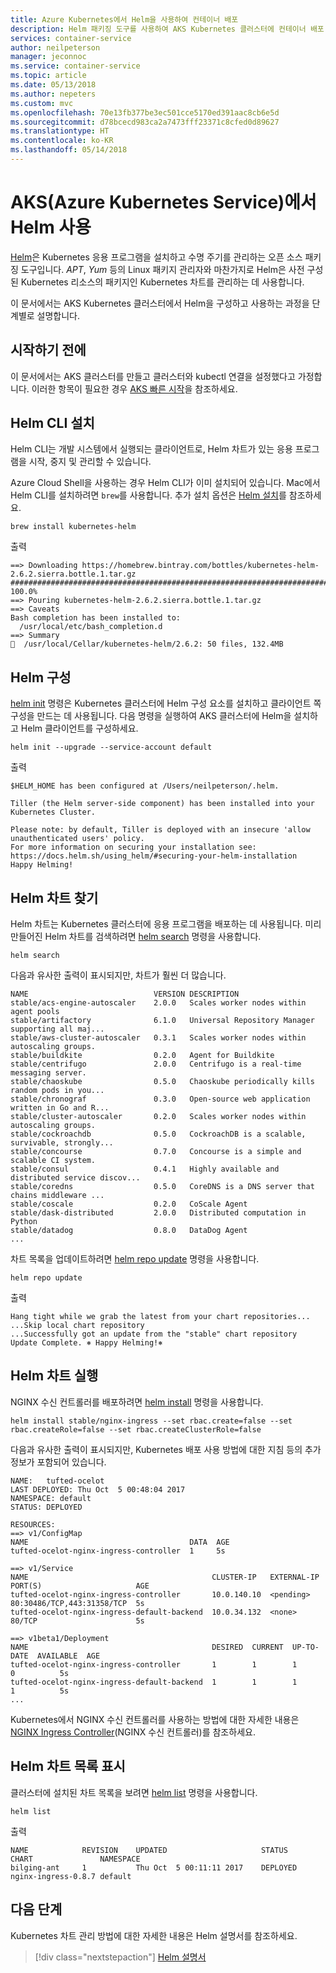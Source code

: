 ```yaml
---
title: Azure Kubernetes에서 Helm을 사용하여 컨테이너 배포
description: Helm 패키징 도구를 사용하여 AKS Kubernetes 클러스터에 컨테이너 배포
services: container-service
author: neilpeterson
manager: jeconnoc
ms.service: container-service
ms.topic: article
ms.date: 05/13/2018
ms.author: nepeters
ms.custom: mvc
ms.openlocfilehash: 70e13fb377be3ec501cce5170ed391aac8cb6e5d
ms.sourcegitcommit: d78bcecd983ca2a7473fff23371c8cfed0d89627
ms.translationtype: HT
ms.contentlocale: ko-KR
ms.lasthandoff: 05/14/2018
---
```

# <a name="use-helm-with-azure-kubernetes-service-aks"></a>AKS(Azure Kubernetes Service)에서 Helm 사용

[Helm][helm]은 Kubernetes 응용 프로그램을 설치하고 수명 주기를 관리하는 오픈 소스 패키징 도구입니다. *APT*, *Yum* 등의 Linux 패키지 관리자와 마찬가지로 Helm은 사전 구성된 Kubernetes 리소스의 패키지인 Kubernetes 차트를 관리하는 데 사용합니다.

이 문서에서는 AKS Kubernetes 클러스터에서 Helm을 구성하고 사용하는 과정을 단계별로 설명합니다.

## <a name="before-you-begin"></a>시작하기 전에

이 문서에서는 AKS 클러스터를 만들고 클러스터와 kubectl 연결을 설정했다고 가정합니다. 이러한 항목이 필요한 경우 [AKS 빠른 시작][aks-quickstart]을 참조하세요.

## <a name="install-helm-cli"></a>Helm CLI 설치

Helm CLI는 개발 시스템에서 실행되는 클라이언트로, Helm 차트가 있는 응용 프로그램을 시작, 중지 및 관리할 수 있습니다.

Azure Cloud Shell을 사용하는 경우 Helm CLI가 이미 설치되어 있습니다. Mac에서 Helm CLI를 설치하려면 `brew`를 사용합니다. 추가 설치 옵션은 [Helm 설치][helm-install-options]를 참조하세요.

```console
brew install kubernetes-helm
```

출력

```
==> Downloading https://homebrew.bintray.com/bottles/kubernetes-helm-2.6.2.sierra.bottle.1.tar.gz
######################################################################## 100.0%
==> Pouring kubernetes-helm-2.6.2.sierra.bottle.1.tar.gz
==> Caveats
Bash completion has been installed to:
  /usr/local/etc/bash_completion.d
==> Summary
🍺  /usr/local/Cellar/kubernetes-helm/2.6.2: 50 files, 132.4MB
```

## <a name="configure-helm"></a>Helm 구성

[helm init][helm-init] 명령은 Kubernetes 클러스터에 Helm 구성 요소를 설치하고 클라이언트 쪽 구성을 만드는 데 사용됩니다. 다음 명령을 실행하여 AKS 클러스터에 Helm을 설치하고 Helm 클라이언트를 구성하세요.

```azurecli-interactive
helm init --upgrade --service-account default
```

출력

```
$HELM_HOME has been configured at /Users/neilpeterson/.helm.

Tiller (the Helm server-side component) has been installed into your Kubernetes Cluster.

Please note: by default, Tiller is deployed with an insecure 'allow unauthenticated users' policy.
For more information on securing your installation see: https://docs.helm.sh/using_helm/#securing-your-helm-installation
Happy Helming!
```

## <a name="find-helm-charts"></a>Helm 차트 찾기

Helm 차트는 Kubernetes 클러스터에 응용 프로그램을 배포하는 데 사용됩니다. 미리 만들어진 Helm 차트를 검색하려면 [helm search][helm-search] 명령을 사용합니다.

```azurecli-interactive
helm search
```

다음과 유사한 출력이 표시되지만, 차트가 훨씬 더 많습니다.

```
NAME                            VERSION DESCRIPTION
stable/acs-engine-autoscaler    2.0.0   Scales worker nodes within agent pools
stable/artifactory              6.1.0   Universal Repository Manager supporting all maj...
stable/aws-cluster-autoscaler   0.3.1   Scales worker nodes within autoscaling groups.
stable/buildkite                0.2.0   Agent for Buildkite
stable/centrifugo               2.0.0   Centrifugo is a real-time messaging server.
stable/chaoskube                0.5.0   Chaoskube periodically kills random pods in you...
stable/chronograf               0.3.0   Open-source web application written in Go and R...
stable/cluster-autoscaler       0.2.0   Scales worker nodes within autoscaling groups.
stable/cockroachdb              0.5.0   CockroachDB is a scalable, survivable, strongly...
stable/concourse                0.7.0   Concourse is a simple and scalable CI system.
stable/consul                   0.4.1   Highly available and distributed service discov...
stable/coredns                  0.5.0   CoreDNS is a DNS server that chains middleware ...
stable/coscale                  0.2.0   CoScale Agent
stable/dask-distributed         2.0.0   Distributed computation in Python
stable/datadog                  0.8.0   DataDog Agent
...
```

차트 목록을 업데이트하려면 [helm repo update][helm-repo-update] 명령을 사용합니다.

```azurecli-interactive
helm repo update
```

출력

```
Hang tight while we grab the latest from your chart repositories...
...Skip local chart repository
...Successfully got an update from the "stable" chart repository
Update Complete. ⎈ Happy Helming!⎈
```

## <a name="run-helm-charts"></a>Helm 차트 실행

NGINX 수신 컨트롤러를 배포하려면 [helm install][helm-install] 명령을 사용합니다.

```azurecli-interactive
helm install stable/nginx-ingress --set rbac.create=false --set rbac.createRole=false --set rbac.createClusterRole=false
```

다음과 유사한 출력이 표시되지만, Kubernetes 배포 사용 방법에 대한 지침 등의 추가 정보가 포함되어 있습니다.

```
NAME:   tufted-ocelot
LAST DEPLOYED: Thu Oct  5 00:48:04 2017
NAMESPACE: default
STATUS: DEPLOYED

RESOURCES:
==> v1/ConfigMap
NAME                                    DATA  AGE
tufted-ocelot-nginx-ingress-controller  1     5s

==> v1/Service
NAME                                         CLUSTER-IP   EXTERNAL-IP  PORT(S)                     AGE
tufted-ocelot-nginx-ingress-controller       10.0.140.10  <pending>    80:30486/TCP,443:31358/TCP  5s
tufted-ocelot-nginx-ingress-default-backend  10.0.34.132  <none>       80/TCP                      5s

==> v1beta1/Deployment
NAME                                         DESIRED  CURRENT  UP-TO-DATE  AVAILABLE  AGE
tufted-ocelot-nginx-ingress-controller       1        1        1           0          5s
tufted-ocelot-nginx-ingress-default-backend  1        1        1           1          5s
...
```

Kubernetes에서 NGINX 수신 컨트롤러를 사용하는 방법에 대한 자세한 내용은 [NGINX Ingress Controller][nginx-ingress](NGINX 수신 컨트롤러)를 참조하세요.

## <a name="list-helm-charts"></a>Helm 차트 목록 표시

클러스터에 설치된 차트 목록을 보려면 [helm list][helm-list] 명령을 사용합니다.

```azurecli-interactive
helm list
```

출력

```
NAME            REVISION    UPDATED                     STATUS      CHART               NAMESPACE
bilging-ant     1           Thu Oct  5 00:11:11 2017    DEPLOYED    nginx-ingress-0.8.7 default
```

## <a name="next-steps"></a>다음 단계

Kubernetes 차트 관리 방법에 대한 자세한 내용은 Helm 설명서를 참조하세요.

> [!div class="nextstepaction"]
> [Helm 설명서][helm-documentation]

<!-- LINKS - external -->
[helm]: https://github.com/kubernetes/helm/
[helm-documentation]: https://github.com/kubernetes/helm/blob/master/docs/index.md
[helm-init]: https://docs.helm.sh/helm/#helm-init
[helm-install]: https://docs.helm.sh/helm/#helm-install
[helm-install-options]: https://github.com/kubernetes/helm/blob/master/docs/install.md
[helm-list]: https://docs.helm.sh/helm/#helm-list
[helm-repo-update]: https://docs.helm.sh/helm/#helm-repo-update
[helm-search]: https://docs.helm.sh/helm/#helm-search
[nginx-ingress]: https://github.com/kubernetes/ingress-nginx

<!-- LINKS - internal -->
[aks-quickstart]: ./kubernetes-walkthrough.md
